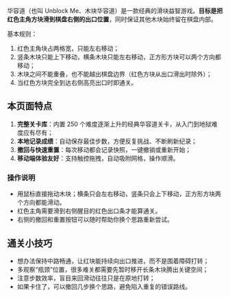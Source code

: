 华容道（也叫 Unblock Me、木块华容道）是一款经典的滑块益智游戏。**目标是把红色主角方块滑到棋盘右侧的出口位置**，同时保证其他木块始终留在棋盘内部。

基本规则：

1. 红色主角块占两格宽，只能左右移动；
2. 竖条木块只能上下移动，横条木块只能左右移动，正方形方块可以两个方向都移动；
3. 木块之间不能重叠，也不能越出棋盘边界（红色方块从出口滑出时除外）；
4. 当红色方块完全到达右侧高亮出口时即通关。

## 本页面特点

1. **完整关卡库**：内置 250 个难度逐渐上升的经典华容道关卡，从入门到地狱难度应有尽有；
2. **本地记录成绩**：自动保存最佳步数，方便反复挑战、不断刷新纪录；
3. **撤回与快速重置**：每次移动都会记录快照，一键撤销或重新开始；
4. **移动端体验友好**：支持触控拖拽，自动吸附网格，操作顺滑。

### 操作说明

- 用鼠标直接拖动木块；横条只会左右移动，竖条只会上下移动，正方形方块两个方向都能滑动。
- 红色主角需要滑到右侧醒目的红色出口条才能算通关。
- 右侧的撤回和重置按钮可以随时帮助你换个思路重新尝试。

## 通关小技巧

- 想办法保持中路畅通，让红块能持续向出口推进，而不是围着障碍打转；
- 多观察“瓶颈”位置，很多难关都需要先暂时移开长条木块腾出关键空间；
- 注意步数效率，盲目来回滑动往往只是在原地打转；
- 如果卡住了，可以撤回几步换个思路，避免陷入重复的错误路线。
